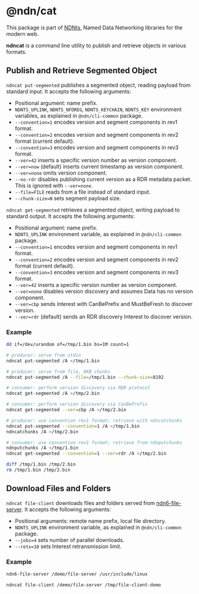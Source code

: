 # @ndn/cat

This package is part of [NDNts](https://yoursunny.com/p/NDNts/), Named Data Networking libraries for the modern web.

**ndncat** is a command line utility to publish and retrieve objects in various formats.

## Publish and Retrieve Segmented Object

`ndncat put-segmented` publishes a segmented object, reading payload from standard input.
It accepts the following arguments:

* Positional argument: name prefix.
* `NDNTS_UPLINK`, `NDNTS_NFDREG`, `NDNTS_KEYCHAIN`, `NDNTS_KEY` environment variables, as explained in `@ndn/cli-common` package.
* `--convention=1` encodes version and segment components in rev1 format.
* `--convention=2` encodes version and segment components in rev2 format (current default).
* `--convention=3` encodes version and segment components in rev3 format.
* `--ver=42` inserts a specific version number as version component.
* `--ver=now` (default) inserts current timestamp as version component.
* `--ver=none` omits version component.
* `--no-rdr` disables publishing current version as a RDR metadata packet. This is ignored with `--ver=none`.
* `--file=FILE` reads from a file instead of standard input.
* `--chunk-size=N` sets segment payload size.

`ndncat get-segmented` retrieves a segmented object, writing payload to standard output.
It accepts the following arguments:

* Positional argument: name prefix.
* `NDNTS_UPLINK` environment variable, as explained in `@ndn/cli-common` package.
* `--convention=1` encodes version and segment components in rev1 format.
* `--convention=2` encodes version and segment components in rev2 format (current default).
* `--convention=3` encodes version and segment components in rev3 format.
* `--ver=42` inserts a specific version number as version component.
* `--ver=none` disables version discovery and assumes Data has no version component.
* `--ver=cbp` sends Interest with CanBePrefix and MustBeFresh to discover version.
* `--ver=rdr` (default) sends an RDR discovery Interest to discover version.

### Example

```bash
dd if=/dev/urandom of=/tmp/1.bin bs=1M count=1

# producer: serve from stdin
ndncat put-segmented /A </tmp/1.bin

# producer: serve from file, 8KB chunks
ndncat put-segmented /A --file=/tmp/1.bin --chunk-size=8192

# consumer: perform version discovery via RDR protocol
ndncat get-segmented /A >/tmp/2.bin

# consumer: perform version discovery via CanBePrefix
ndncat get-segmented --ver=cbp /A >/tmp/2.bin

# producer: use convention rev1 format; retrieve with ndncatchunks
ndncat put-segmented --convention=1 /A </tmp/1.bin
ndncatchunks /A >/tmp/2.bin

# consumer: use convention rev1 format; retrieve from ndnputchunks
ndnputchunks /A </tmp/1.bin
ndncat get-segmented --convention=1 --ver=rdr /A >/tmp/2.bin

diff /tmp/1.bin /tmp/2.bin
rm /tmp/1.bin /tmp/2.bin
```

## Download Files and Folders

`ndncat file-client` downloads files and folders served from [ndn6-file-server](https://github.com/yoursunny/ndn6-tools/blob/main/file-server.md).
It accepts the following arguments:

* Positional arguments: remote name prefix, local file directory.
* `NDNTS_UPLINK` environment variable, as explained in `@ndn/cli-common` package.
* `--jobs=4` sets number of parallel downloads.
* `--retx=10` sets Interest retransmission limit.

### Example

```bash
ndn6-file-server /demo/file-server /usr/include/linux

ndncat file-client /demo/file-server /tmp/file-client-demo
```
